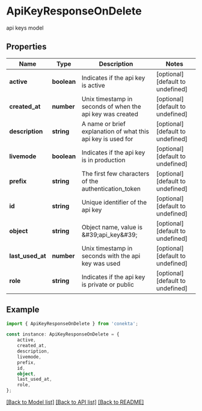 # ApiKeyResponseOnDelete

api keys model

## Properties

Name | Type | Description | Notes
------------ | ------------- | ------------- | -------------
**active** | **boolean** | Indicates if the api key is active | [optional] [default to undefined]
**created_at** | **number** | Unix timestamp in seconds of when the api key was created | [optional] [default to undefined]
**description** | **string** | A name or brief explanation of what this api key is used for | [optional] [default to undefined]
**livemode** | **boolean** | Indicates if the api key is in production | [optional] [default to undefined]
**prefix** | **string** | The first few characters of the authentication_token | [optional] [default to undefined]
**id** | **string** | Unique identifier of the api key | [optional] [default to undefined]
**object** | **string** | Object name, value is \&#39;api_key\&#39; | [optional] [default to undefined]
**last_used_at** | **number** | Unix timestamp in seconds with the api key was used | [optional] [default to undefined]
**role** | **string** | Indicates if the api key is private or public | [optional] [default to undefined]

## Example

```typescript
import { ApiKeyResponseOnDelete } from 'conekta';

const instance: ApiKeyResponseOnDelete = {
    active,
    created_at,
    description,
    livemode,
    prefix,
    id,
    object,
    last_used_at,
    role,
};
```

[[Back to Model list]](../README.md#documentation-for-models) [[Back to API list]](../README.md#documentation-for-api-endpoints) [[Back to README]](../README.md)
